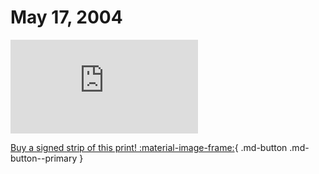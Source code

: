 # May 17, 2004

![](https://www.achewood.com/comic.php?date=05172004)

[Buy a signed strip of this print! :material-image-frame:](https://achewood-holiday-pop-up.myshopify.com/products/strip#05172004){ .md-button .md-button--primary }

